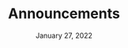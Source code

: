 ---
layout: proto/announcements
categories: [prototype, announcements]
title: Announcements
type: [sub-nav-item, prototype]
permalink: /prototype/announcements/
description: Announcements page
date: "January 27, 2022"
intro-text: Lorem ipsum dolor sit amet, consectetur adipiscing elit, sed do eiusmod temp incididunt ut labore et dolore magna aliqua. Interdum velit euismod in pellentesque. 
body-text: Lorem ipsum dolor sit amet, consectetur adipiscing elit, sed do eiusmod tempor incididunt ut labore et dolore magna aliqua. Interdum velit euismod in pellentesque. Libero justo laoreet sit amet cursus. Purus semper eget duis at tellus. Nisl vel pretium lectus quam id leo in vitae turpis. Sed risus pretium quam vulputate dignissim suspendisse in. Lacinia quis vel eros donec ac. Neque volutpat ac tincidunt vitae semper quis lectus nulla at. Odio ut enim blandit volutpat. Sed pulvinar proin gravida hendrerit. Lorem ipsum dolor sit amet, consectetur adipiscing elit, sed do eiusmod tempor incididunt ut labore et dolore magna aliqua. Interdum velit euismod in pellentesque. Libero justo laoreet sit amet cursus. Purus semper eget duis at tellus. Nisl vel pretium lectus quam id leo in vitae turpis. Sed risus pretium quam vulputate dignissim suspendisse in. Lacinia quis vel eros donec ac. Neque volutpat ac tincidunt vitae semper quis lectus nulla at. Odio ut enim blandit volutpat. Sed pulvinar proin gravida hendrerit.
announcements:
  - title: Announcement Heading
    date: May 30, 2022
    author: John Smith
    img: https://via.placeholder.com/150
    content: Lorem ipsum dolor sit amet, consectetur adipiscing elit, sed do eiusmod tempor incididunt ut labore et dolore magna aliqua. Ut enim ad minim veniam, quis nostrud exercitation ullamco laboris nisi ut aliquip ex ea commodo consequat.
    link: Continue Reading
  - title: Announcement Heading
    date: January 27, 2022
    author: Jena Johnson
    content: Lorem ipsum dolor sit amet, consectetur adipiscing elit, sed do eiusmod tempor incididunt ut labore et dolore magna aliqua. Dolor purus non enim praesent elementum facilisis leo vel fringilla. Purus gravida quis blandit turpis cursus in hac habitasse. Libero id faucibus nisl tincidunt eget nullam non nisi.
  - title: Announcement Heading
    date: October 10, 2021
    author: Scott Anderson
    img: https://via.placeholder.com/150
    content: Tellus orci ac auctor augue mauris augue. Libero enim sed faucibus turpis in. Mauris nunc congue nisi vitae suscipit tellus mauris a diam. Ultricies integer quis auctor elit sed. Volutpat maecenas volutpat blandit aliquam etiam erat.
    link: Continue Reading
---